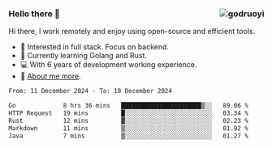 ### Hello there 👋 <img align="right" src="https://github-readme-stats.vercel.app/api?username=godruoyi&show_icons=true" alt="godruoyi" />

Hi there, I work remotely and enjoy using open-source and efficient tools.

- 🔭 Interested in full stack. Focus on backend.
- 🌱 Currently learning Golang and Rust.
- 💻 With 6 years of development working experience.
- 👒 [About me more](https://godruoyi.com/posts/about-godruoyi).



<!--START_SECTION:waka-->

```txt
From: 11 December 2024 - To: 18 December 2024

Go             8 hrs 36 mins   ██████████████████████▒░░   89.06 %
HTTP Request   19 mins         █░░░░░░░░░░░░░░░░░░░░░░░░   03.34 %
Rust           12 mins         ▓░░░░░░░░░░░░░░░░░░░░░░░░   02.23 %
Markdown       11 mins         ▒░░░░░░░░░░░░░░░░░░░░░░░░   01.92 %
Java           7 mins          ▒░░░░░░░░░░░░░░░░░░░░░░░░   01.27 %
```

<!--END_SECTION:waka-->
